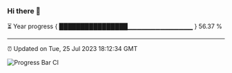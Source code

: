 ### Hi there 👋

⏳ Year progress { ████████████████▁▁▁▁▁▁▁▁▁▁▁▁▁▁ } 56.37 %

---

⏰ Updated on Tue, 25 Jul 2023 18:12:34 GMT

![Progress Bar CI](https://github.com/liununu/liununu/workflows/Progress%20Bar%20CI/badge.svg)
